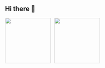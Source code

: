 ## Hi there 👋

<img height="150px" src="https://github-readme-stats.vercel.app/api?username=PCJasonHuang&show_icons=true&theme=radical">&nbsp;&nbsp;
<img height="150px" src="https://github-readme-stats.vercel.app/api/top-langs/?username=PCJasonHuang&theme=vue-dark&line_height=22&layout=compact&hide=less" />&nbsp;&nbsp;


<!--
**PCJasonHuang/PCJasonHuang** is a ✨ _special_ ✨ repository because its `README.md` (this file) appears on your GitHub profile.

Here are some ideas to get you started:

- 🔭 I’m currently working on ...
- 🌱 I’m currently learning ...
- 👯 I’m looking to collaborate on ...
- 🤔 I’m looking for help with ...
- 💬 Ask me about ...
- 📫 How to reach me: ...
- 😄 Pronouns: ...
- ⚡ Fun fact: ...
-->
